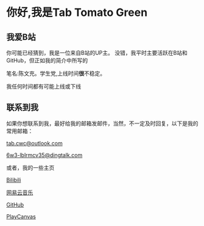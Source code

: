 # 你好,我是Tab Tomato Green

## 我爱B站
你可能已经猜到，我是一位来自B站的UP主。
没错，我平时主要活跃在B站和GitHub，但正如我的简介中所写的

笔名:陈文充。学生党,上线时间**很**不稳定。

我任何时间都有可能上线或下线

## 联系到我

如果你想联系到我，最好给我的邮箱发邮件，当然，不一定及时回复，以下是我的常用邮箱：

[tab.cwc@outlook.com](mailto:tab.cwc@outlook.com)

[6w3-lblrmcv35@dingtalk.com](mailto:6w3-lblrmcv35@dingtalk.com)

或者，我的一些主页

[Bilibili](https://space.bilibili.com/3493280864013042)

[网易云音乐](https://music.163.com/#/user/home?id=9271525483)

[GitHub](https://github.com/tabcwc)

[PlayCanvas](https://playcanvas.com/user/tab_cwc)